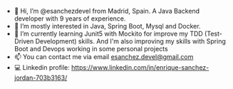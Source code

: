 - 👋 Hi, I’m @esanchezdevel from Madrid, Spain. A Java Backend developer with 9 years of experience.
- 👀 I’m mostly interested in Java, Spring Boot, Mysql and Docker.
- 🌱 I’m currently learning Junit5 with Mockito for improve my TDD (Test-Driven Development) skills. And I'm also improving my skills with Spring Boot and Devops working in some personal projects
- 📫 You can contact me via email esanchez.devel@gmail.com
- :computer: Linkedin profile: https://www.linkedin.com/in/enrique-sanchez-jordan-703b3163/

<!---
esanchezdevel/esanchezdevel is a ✨ special ✨ repository because its `README.md` (this file) appears on your GitHub profile.
You can click the Preview link to take a look at your changes.
--->
